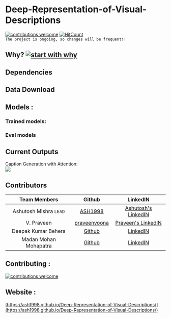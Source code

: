# Deep-Representation-of-Visual-Descriptions
[![contributions welcome](https://img.shields.io/badge/contributions-welcome-brightgreen.svg?style=flat)](https://github.com/ASH1998/Deep-Representation-of-Visual-Descriptions/issues)  [![HitCount](http://hits.dwyl.io/ASH1998/Deep-Representation-of-Visual-Descriptions.svg)](http://hits.dwyl.io/ASH1998/Deep-Representation-of-Visual-Descriptions)   
`The project is ongoing, so changes will be frequent!!`


## Why? [![start with why](https://img.shields.io/badge/start%20with-why%3F-brightgreen.svg?style=flat)](https://ash1998.github.io/Deep-Representation-of-Visual-Descriptions/)

## Dependencies

## Data Download

## Models :
### Trained models:
### Eval models


## Current Outputs

Caption Generation with Attention:    
![](output/coco_DAMSM_2018_10_10_04_42_55/Image/attention_maps0.png)


## Contributors

 Team Members    |            Github             |            LinkedIN
:-------------------------:|:-------------------------:|:-------------------------:     
Ashutosh Mishra `LEAD`|[ASH1998](https://github.com/ASH1998/)  |  [Ashutosh's LinkedIN](https://www.linkedin.com/in/ashutosh-mishra-a1ba01142/)      
V. Praveen|[praveenvoona](https://github.com/praveenvoonna) | [Praveen's LinkedIN](https://www.linkedin.com/in/praveenv-17)   
Deepak Kumar Behera|[Github]()|[LinkedIN]()
Madan Mohan Mohapatra|[Github]()|[LinkedIN]()

## Contributing :
[![contributions welcome](https://img.shields.io/badge/contributions-welcome-brightgreen.svg?style=flat)](https://github.com/ASH1998/Deep-Representation-of-Visual-Descriptions/issues)

## Website :
[https://ash1998.github.io/Deep-Representation-of-Visual-Descriptions/](https://ash1998.github.io/Deep-Representation-of-Visual-Descriptions/)
